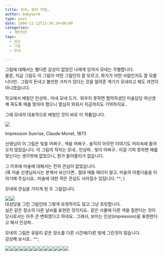 ```yaml
---
title: 모네… 빛의 마법…
author: babyworm
type: post
date: 2006-11-12T12:36:24+00:00
categories:
  - 개인적인
tags:
  - 감상
  - 그림
  - 모네

---
```

그림에 대해서는 별다른 감상이 없었던 나에게 있어서 모네는 각별합니다.<br>
물론, 지금 그림도 이 그림이 어떤 그림인지 잘 모르고, 화가가 어떤 사람인지도 잘 모릅니다만.. 그림이 돈내고 볼만한 가치가 있다는 것을 알려준 계기가 모네라고 해도 과언이 아니겠습니다. 

학교에서 배웠던 인상파.. 마네 모네 드가.. 외우지 못하면 험악하셨던 미술담당 여선생께 죽도록 매를 맞아야 했으니 열심히 외워서 지금까지도 기억하지요..

그때 모네의 대표작으로 배웠던 것이 바로 이 작품입니다. 

<div style="width: 410px" class="wp-caption aligncenter">
  <img decoding="async" src="https://i0.wp.com/babyworm.net/wordpress/wp-content/uploads/1/1275591876.jpg?w=400" data-recalc-dims="1" />
  
  <p class="wp-caption-text">
    Impression Sunrise, Claude Monet, 1873
  </p>
</div>선생님이 이 그림은 빛을 어쩌구.. 색을 어쩌구.. 솔직히 아무런 이야기도 머리속에 들어오지 않았습니다. 이 그림의 작자는 모네.. 인상파.. 빛이 어쩌구.. 이걸 기억 못하면 매를 맞는다는 생각밖에 없었으니, 뭔가 들어올리가 없습니다. 

그 이후에 미술에 대해서는 전혀 관심이 없었습니다.<br>
(혹 미술 선생님되시는 분께서 보신다면.. 절대 애들 때리지 말고, 미술의 아름다움을 이야기해 주십시요.. 미술에 대한 작은 관심도 사라질수 있답니다. ^^; )

모네에 관심을 가지게 된 두 그림입니다. 

<img decoding="async" src="https://i0.wp.com/babyworm.net/wordpress/wp-content/uploads/1/1149857028.jpg?w=400" class="aligncenter" data-recalc-dims="1" /><img decoding="async" src="https://i0.wp.com/babyworm.net/wordpress/wp-content/uploads/1/1103461881.jpg?w=400" class="aligncenter" data-recalc-dims="1" /><br>
대성당을 그린 그림인데 그렇게 또렷하지도 않고 그냥 흐릿합니다.<br>
실은 같은 장소의 다른 날씨를 표현한 것이지요.. 같은 사물에 다른 색을 칠한다는 것이 당시로서는 아주 큰 변화였다고 하네요.. 그래서, 보이는 인상(impression)을 표현한다고 해서 인상파.. 

모네의 그림은 유달리 같은 장소를 다른 시간에/다른 빛에 그린것이 많습니다.<br>
감상해 보시죠.. ^^;

<img decoding="async" src="https://i0.wp.com/babyworm.net/wordpress/wp-content/uploads/1/1369812731.jpg?w=400" class="aligncenter" data-recalc-dims="1" /><img decoding="async" src="https://i0.wp.com/babyworm.net/wordpress/wp-content/uploads/1/1354818715.jpg?w=400" class="aligncenter" data-recalc-dims="1" /><img decoding="async" src="https://i0.wp.com/babyworm.net/wordpress/wp-content/uploads/1/1133427975.jpg?w=400" class="aligncenter" data-recalc-dims="1" /><img decoding="async" src="https://i0.wp.com/babyworm.net/wordpress/wp-content/uploads/1/1397172813.jpg?w=400" class="aligncenter" data-recalc-dims="1" /><img decoding="async" src="https://i0.wp.com/babyworm.net/wordpress/wp-content/uploads/1/1146416806.jpg?w=400" class="aligncenter" data-recalc-dims="1" /><img decoding="async" src="https://i0.wp.com/babyworm.net/wordpress/wp-content/uploads/1/1305007729.jpg?w=400" class="aligncenter" data-recalc-dims="1" /><img decoding="async" src="https://i0.wp.com/babyworm.net/wordpress/wp-content/uploads/1/1390488268.jpg?w=400" class="aligncenter" data-recalc-dims="1" /><img decoding="async" src="https://i0.wp.com/babyworm.net/wordpress/wp-content/uploads/1/1089404384.jpg?w=400" class="aligncenter" data-recalc-dims="1" /><img decoding="async" src="https://i0.wp.com/babyworm.net/wordpress/wp-content/uploads/1/1172072867.jpg?w=400" class="aligncenter" data-recalc-dims="1" /><img decoding="async" src="https://i0.wp.com/babyworm.net/wordpress/wp-content/uploads/1/1284633130.jpg?w=400" class="aligncenter" data-recalc-dims="1" /><img decoding="async" src="https://i0.wp.com/babyworm.net/wordpress/wp-content/uploads/1/1218258378.jpg?w=400" class="aligncenter" data-recalc-dims="1" /><img decoding="async" src="https://i0.wp.com/babyworm.net/wordpress/wp-content/uploads/1/1029586027.jpg?w=400" class="aligncenter" data-recalc-dims="1" /><img decoding="async" src="https://i0.wp.com/babyworm.net/wordpress/wp-content/uploads/1/1391423402.jpg?w=400" class="aligncenter" data-recalc-dims="1" />
